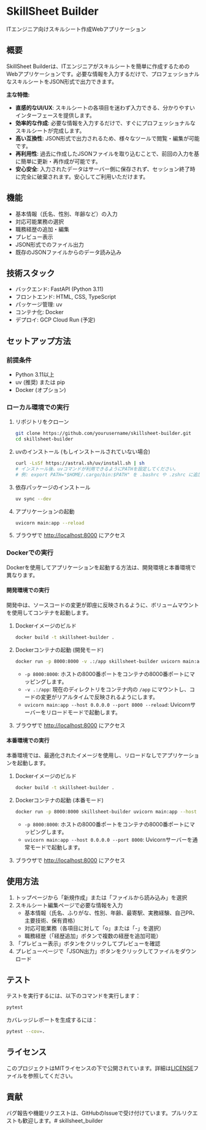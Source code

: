 # SkillSheet Builder

ITエンジニア向けスキルシート作成Webアプリケーション

## 概要

SkillSheet Builderは、ITエンジニアがスキルシートを簡単に作成するためのWebアプリケーションです。必要な情報を入力するだけで、プロフェッショナルなスキルシートをJSON形式で出力できます。

**主な特徴:**

*   **直感的なUI/UX**: スキルシートの各項目を迷わず入力できる、分かりやすいインターフェースを提供します。
*   **効率的な作成**: 必要な情報を入力するだけで、すぐにプロフェッショナルなスキルシートが完成します。
*   **高い互換性**: JSON形式で出力されるため、様々なツールで閲覧・編集が可能です。
*   **再利用性**: 過去に作成したJSONファイルを取り込むことで、前回の入力を基に簡単に更新・再作成が可能です。
*   **安心安全**: 入力されたデータはサーバー側に保存されず、セッション終了時に完全に破棄されます。安心してご利用いただけます。

## 機能

*   基本情報（氏名、性別、年齢など）の入力
*   対応可能業務の選択
*   職務経歴の追加・編集
*   プレビュー表示
*   JSON形式でのファイル出力
*   既存のJSONファイルからのデータ読み込み

## 技術スタック

*   バックエンド: FastAPI (Python 3.11)
*   フロントエンド: HTML, CSS, TypeScript
*   パッケージ管理: uv
*   コンテナ化: Docker
*   デプロイ: GCP Cloud Run (予定)

## セットアップ方法

### 前提条件

*   Python 3.11以上
*   uv (推奨) または pip
*   Docker (オプション)

### ローカル環境での実行

1.  リポジトリをクローン

    ```bash
    git clone https://github.com/yourusername/skillsheet-builder.git
    cd skillsheet-builder
    ```

2.  uvのインストール (もしインストールされていない場合)

    ```bash
    curl -LsSf https://astral.sh/uv/install.sh | sh
    # インストール後、uvコマンドが利用できるようにPATHを設定してください。
    # 例: export PATH="$HOME/.cargo/bin:$PATH" を .bashrc や .zshrc に追加
    ```

3.  依存パッケージのインストール

    ```bash
    uv sync --dev
    ```

4.  アプリケーションの起動

    ```bash
    uvicorn main:app --reload
    ```

5.  ブラウザで [http://localhost:8000](http://localhost:8000) にアクセス

### Dockerでの実行

Dockerを使用してアプリケーションを起動する方法は、開発環境と本番環境で異なります。

#### 開発環境での実行

開発中は、ソースコードの変更が即座に反映されるように、ボリュームマウントを使用してコンテナを起動します。

1.  Dockerイメージのビルド

    ```bash
    docker build -t skillsheet-builder .
    ```

2.  Dockerコンテナの起動 (開発モード)

    ```bash
    docker run -p 8000:8000 -v .:/app skillsheet-builder uvicorn main:app --host 0.0.0.0 --port 8000 --reload
    ```

    *   `-p 8000:8000`: ホストの8000番ポートをコンテナの8000番ポートにマッピングします。
    *   `-v .:/app`: 現在のディレクトリをコンテナ内の `/app` にマウントし、コードの変更がリアルタイムで反映されるようにします。
    *   `uvicorn main:app --host 0.0.0.0 --port 8000 --reload`: Uvicornサーバーをリロードモードで起動します。

3.  ブラウザで [http://localhost:8000](http://localhost:8000) にアクセス

#### 本番環境での実行

本番環境では、最適化されたイメージを使用し、リロードなしでアプリケーションを起動します。

1.  Dockerイメージのビルド

    ```bash
    docker build -t skillsheet-builder .
    ```

2.  Dockerコンテナの起動 (本番モード)

    ```bash
    docker run -p 8000:8000 skillsheet-builder uvicorn main:app --host 0.0.0.0 --port 8000
    ```

    *   `-p 8000:8000`: ホストの8000番ポートをコンテナの8000番ポートにマッピングします。
    *   `uvicorn main:app --host 0.0.0.0 --port 8000`: Uvicornサーバーを通常モードで起動します。

3.  ブラウザで [http://localhost:8000](http://localhost:8000) にアクセス

## 使用方法

1.  トップページから「新規作成」または「ファイルから読み込み」を選択
2.  スキルシート編集ページで必要な情報を入力
    *   基本情報（氏名、ふりがな、性別、年齢、最寄駅、実務経験、自己PR、主要技術、保有資格）
    *   対応可能業務（各項目に対して「o」または「-」を選択）
    *   職務経歴（「経歴追加」ボタンで複数の経歴を追加可能）
3.  「プレビュー表示」ボタンをクリックしてプレビューを確認
4.  プレビューページで「JSON出力」ボタンをクリックしてファイルをダウンロード

## テスト

テストを実行するには、以下のコマンドを実行します：

```bash
pytest
```

カバレッジレポートを生成するには：

```bash
pytest --cov=.
```

## ライセンス

このプロジェクトはMITライセンスの下で公開されています。詳細は[LICENSE](LICENSE)ファイルを参照してください。

## 貢献

バグ報告や機能リクエストは、GitHubのIssueで受け付けています。プルリクエストも歓迎します。# skillsheet_builder
